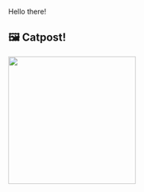 Hello there!



## 🖼️ Catpost!

<sub>
    <img src="https://cdn2.thecatapi.com/images/af0.gif" height="256">
</sub>

